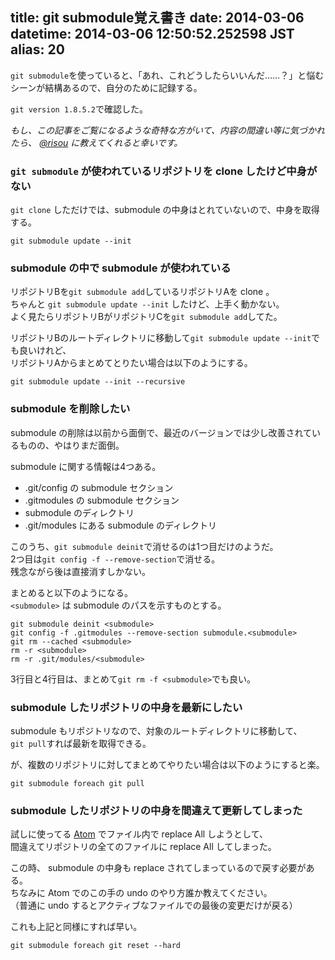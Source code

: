 title: git submodule覚え書き
date: 2014-03-06
datetime: 2014-03-06 12:50:52.252598 JST
alias: 20
---
`git submodule`を使っていると、「あれ、これどうしたらいいんだ……？」と悩むシーンが結構あるので、自分のために記録する。

`git version 1.8.5.2`で確認した。

*もし、この記事をご覧になるような奇特な方がいて、内容の間違い等に気づかれたら、 [@risou](http://twitter.com/risou) に教えてくれると幸いです。*

### `git submodule` が使われているリポジトリを clone したけど中身がない

`git clone` しただけでは、submodule の中身はとれていないので、中身を取得する。

```
git submodule update --init
```

### submodule の中で submodule が使われている

リポジトリBを`git submodule add`しているリポジトリAを clone 。  
ちゃんと `git submodule update --init` したけど、上手く動かない。  
よく見たらリポジトリBがリポジトリCを`git submodule add`してた。

リポジトリBのルートディレクトリに移動して`git submodule update --init`でも良いけれど、  
リポジトリAからまとめてとりたい場合は以下のようにする。

```
git submodule update --init --recursive
```

### submodule を削除したい

submodule の削除は以前から面倒で、最近のバージョンでは少し改善されているものの、やはりまだ面倒。

submodule に関する情報は4つある。

- .git/config の submodule セクション
- .gitmodules の submodule セクション
- submodule のディレクトリ
- .git/modules にある submodule のディレクトリ

このうち、`git submodule deinit`で消せるのは1つ目だけのようだ。  
2つ目は`git config -f --remove-section`で消せる。  
残念ながら後は直接消すしかない。

まとめると以下のようになる。  
`<submodule>` は submodule のパスを示すものとする。

```
git submodule deinit <submodule>
git config -f .gitmodules --remove-section submodule.<submodule>
git rm --cached <submodule>
rm -r <submodule>
rm -r .git/modules/<submodule>
```

3行目と4行目は、まとめて`git rm -f <submodule>`でも良い。

### submodule したリポジトリの中身を最新にしたい

submodule もリポジトリなので、対象のルートディレクトリに移動して、  
`git pull`すれば最新を取得できる。

が、複数のリポジトリに対してまとめてやりたい場合は以下のようにすると楽。

```
git submodule foreach git pull
```

### submodule したリポジトリの中身を間違えて更新してしまった

試しに使ってる [Atom](http://atom.io/) でファイル内で replace All しようとして、  
間違えてリポジトリの全てのファイルに replace All してしまった。

この時、 submodule の中身も replace されてしまっているので戻す必要がある。  
ちなみに Atom でのこの手の undo のやり方誰か教えてください。  
（普通に undo するとアクティブなファイルでの最後の変更だけが戻る）

これも上記と同様にすれば早い。

```
git submodule foreach git reset --hard
```
